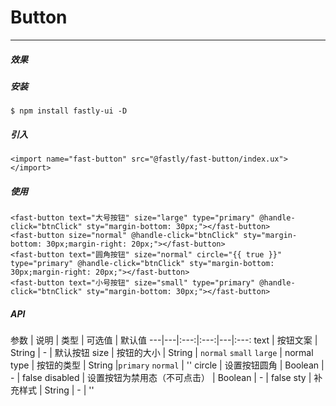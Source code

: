 # Button

<hr>

##### 效果



##### 安装

```
$ npm install fastly-ui -D
```


##### 引入

```
<import name="fast-button" src="@fastly/fast-button/index.ux"></import>
```


##### 使用

```
<fast-button text="大号按钮" size="large" type="primary" @handle-click="btnClick" sty="margin-bottom: 30px;"></fast-button>
<fast-button size="normal" @handle-click="btnClick" sty="margin-bottom: 30px;margin-right: 20px;"></fast-button>
<fast-button text="圆角按钮" size="normal" circle="{{ true }}" type="primary" @handle-click="btnClick" sty="margin-bottom: 30px;margin-right: 20px;"></fast-button>
<fast-button text="小号按钮" size="small" type="primary" @handle-click="btnClick" sty="margin-bottom: 30px;"></fast-button>
```




##### API


参数 | 说明 | 类型 | 可选值 | 默认值
---|---|:---:|:---:|---|:---:
text | 按钮文案 | String | - | 默认按钮
size | 按钮的大小 | String | `normal` `small` `large` | normal
type | 按钮的类型 | String |`primary` `normal` | ''
circle | 设置按钮圆角 | Boolean | - | false
disabled | 设置按钮为禁用态（不可点击） | Boolean | - | false
sty | 补充样式 | String | - | ''
